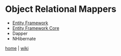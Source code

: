 # Object Relational Mappers

- [Entity Framework](orm/ef.md)
- [Entity Framework Core](orm/efcore.md)
- Dapper
- NHibernate

[home](../README.md) | [wiki](https://github.com/illegitimis/Tutorial/wiki)